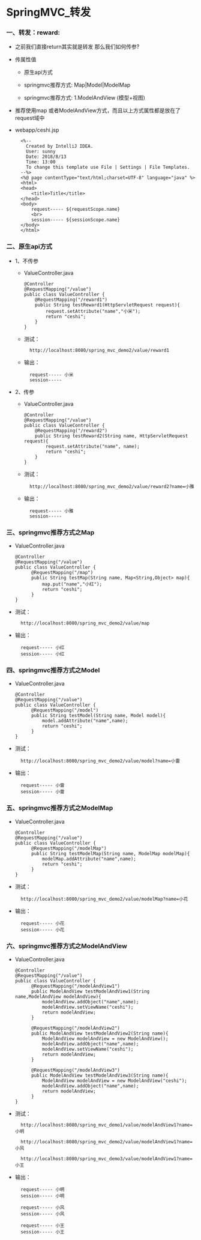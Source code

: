# SpringMVC_转发

### 一、转发：reward:

* 之前我们直接return其实就是转发 那么我们如何传参?

* 传属性值

     * 原生api方式
     
     * springmvc推荐方式: Map|Model|ModelMap
     
     * springmvc推荐方式: 1.ModelAndView (模型+视图)
     
* 推荐使用map 或者ModelAndView方式，而且以上方式属性都是放在了request域中     

* webapp/ceshi.jsp

        <%--
          Created by IntelliJ IDEA.
          User: sunny
          Date: 2018/8/13
          Time: 13:00
          To change this template use File | Settings | File Templates.
        --%>
        <%@ page contentType="text/html;charset=UTF-8" language="java" %>
        <html>
        <head>
            <title>Title</title>
        </head>
        <body>
            request----- ${requestScope.name}
            <br>
            session----- ${sessionScope.name}
        </body>
        </html>


### 二、原生api方式

* 1、不传参

    * ValueController.java

          @Controller
          @RequestMapping("/value")
          public class ValueController {
              @RequestMapping("/reward1")
              public String testReward1(HttpServletRequest request){
                  request.setAttribute("name","小米");
                  return "ceshi";
              }
          }

    * 测试：

            http://localhost:8080/spring_mvc_demo2/value/reward1

    * 输出：

            request----- 小米
            session----- 

* 2、传参

    * ValueController.java

          @Controller
          @RequestMapping("/value")
          public class ValueController {
              @RequestMapping("/reward2")
              public String testReward2(String name, HttpServletRequest request){
                  request.setAttribute("name", name);
                  return "ceshi";
              }
          }

    * 测试：

            http://localhost:8080/spring_mvc_demo2/value/reward2?name=小雅

    * 输出：

            request----- 小雅
            session----- 

### 三、springmvc推荐方式之Map

* ValueController.java

      @Controller
      @RequestMapping("/value")
      public class ValueController {
            @RequestMapping("/map")
            public String testMap(String name, Map<String,Object> map){
                map.put("name","小红");
                return "ceshi";
            } 
      }

* 测试：

        http://localhost:8080/spring_mvc_demo2/value/map
    
* 输出：

        request----- 小红
        session----- 小红
      
### 四、springmvc推荐方式之Model

* ValueController.java

      @Controller
      @RequestMapping("/value")
      public class ValueController {
            @RequestMapping("/model")
            public String testModel(String name, Model model){
                model.addAttribute("name",name);
                return "ceshi";
            }
      }

* 测试：

        http://localhost:8080/spring_mvc_demo2/value/model?name=小雷
    
* 输出：

        request----- 小雷
        session----- 小雷

### 五、springmvc推荐方式之ModelMap

* ValueController.java

      @Controller
      @RequestMapping("/value")
      public class ValueController {
            @RequestMapping("/modelMap")
            public String testModelMap(String name, ModelMap modelMap){
                modelMap.addAttribute("name",name);
                return "ceshi";
            }
      }

* 测试：

        http://localhost:8080/spring_mvc_demo2/value/modelMap?name=小花
    
* 输出：

        request----- 小花 
        session----- 小花

### 六、springmvc推荐方式之ModelAndView

* ValueController.java

      @Controller
      @RequestMapping("/value")
      public class ValueController {
            @RequestMapping("/modelAndView1")
            public ModelAndView testModelAndView1(String name,ModelAndView modelAndView){
                modelAndView.addObject("name",name);
                modelAndView.setViewName("ceshi");
                return modelAndView;
            }

            @RequestMapping("/modelAndView2")
            public ModelAndView testModelAndView2(String name){
                ModelAndView modelAndView = new ModelAndView();
                modelAndView.addObject("name",name);
                modelAndView.setViewName("ceshi");
                return modelAndView;
            }

            @RequestMapping("/modelAndView3")
            public ModelAndView testModelAndView3(String name){
                ModelAndView modelAndView = new ModelAndView("ceshi");
                modelAndView.addObject("name",name);
                return modelAndView;
            }
      }

* 测试：

        http://localhost:8080/spring_mvc_demo1/value/modelAndView1?name=小明
        
        http://localhost:8080/spring_mvc_demo2/value/modelAndView1?name=小风
        
        http://localhost:8080/spring_mvc_demo3/value/modelAndView1?name=小王
    
* 输出：

        request----- 小明
        session----- 小明
        
        request----- 小风
        session----- 小风
        
        request----- 小王
        session----- 小王

































    
    
